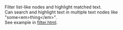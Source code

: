 Filter list-like nodes and highlight matched text.<br/>
Can search and highlight text in multiple text nodes like "some&lt;em&gt;thing&lt;/em&gt;".<br/>
See example in <a href="https://github.com/Infocatcher/WebScripts/blob/master/Filter/filter.html">filter.html</a>.
